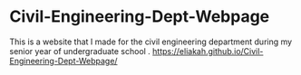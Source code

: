# Civil-Engineering-Dept-Webpage
This is a website that I made for the civil engineering department during my senior year of undergraduate school . 
https://eliakah.github.io/Civil-Engineering-Dept-Webpage/
